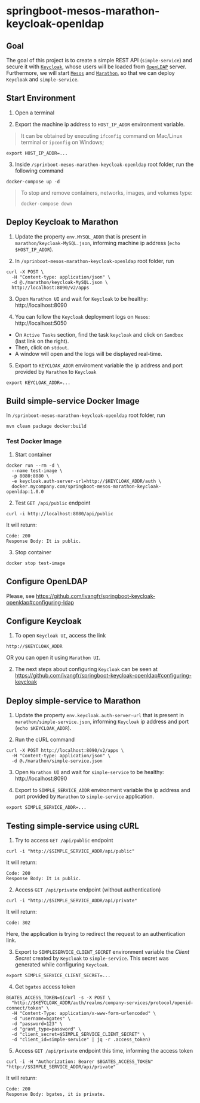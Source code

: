 # springboot-mesos-marathon-keycloak-openldap

## Goal

The goal of this project is to create a simple REST API (`simple-service`) and secure it with [`Keycloak`](https://www.keycloak.org),
whose users will be loaded from [`OpenLDAP`](https://www.openldap.org) server. Furthermore, we will start [`Mesos`](http://mesos.apache.org/)
and [`Marathon`](https://mesosphere.github.io/marathon), so that we can deploy `Keycloak` and `simple-service`.

## Start Environment

1. Open a terminal

2. Export the machine ip address to `HOST_IP_ADDR` environment variable.
> It can be obtained by executing `ifconfig` command on Mac/Linux terminal or `ipconfig` on Windows;
```
export HOST_IP_ADDR=...
```

3. Inside `/sprinboot-mesos-marathon-keycloak-openldap` root folder, run the following command
```
docker-compose up -d
```
> To stop and remove containers, networks, images, and volumes type:
> ```
> docker-compose down
> ```

## Deploy Keycloak to Marathon

1. Update the property `env.MYSQL_ADDR` that is present in `marathon/keycloak-MySQL.json`, informing machine ip address (`echo $HOST_IP_ADDR`).

2. In `/sprinboot-mesos-marathon-keycloak-openldap` root folder, run
```
curl -X POST \
  -H "Content-type: application/json" \
  -d @./marathon/keycloak-MySQL.json \
  http://localhost:8090/v2/apps
```

3. Open `Marathon UI` and wait for `Keycloak` to be healthy: http://localhost:8090

4. You can follow the `Keycloak` deployment logs on `Mesos`: http://localhost:5050
- On `Active Tasks` section, find the task `keycloak` and click on `Sandbox` (last link on the right).
- Then, click on `stdout`.
- A window will open and the logs will be displayed real-time.

5. Export to `KEYCLOAK_ADDR` enviroment variable the ip address and port provided by `Marathon` to `Keycloak`
```
export KEYCLOAK_ADDR=...
```

## Build simple-service Docker Image

In `/sprinboot-mesos-marathon-keycloak-openldap` root folder, run
```
mvn clean package docker:build
```

### Test Docker Image

1. Start container
```
docker run --rm -d \
  --name test-image \
  -p 8080:8080 \
  -e keycloak.auth-server-url=http://$KEYCLOAK_ADDR/auth \
  docker.mycompany.com/springboot-mesos-marathon-keycloak-openldap:1.0.0
```

2. Test `GET /api/public` endpoint
```
curl -i http://localhost:8080/api/public
```

It will return:
```
Code: 200
Response Body: It is public.
```

3. Stop container
```
docker stop test-image
```

## Configure OpenLDAP

Please, see https://github.com/ivangfr/springboot-keycloak-openldap#configuring-ldap

## Configure Keycloak

1. To open `Keycloak UI`, access the link
```
http://$KEYCLOAK_ADDR
```
OR you can open it using `Marathon UI`.

2. The next steps about configuring `Keycloak` can be seen at https://github.com/ivangfr/springboot-keycloak-openldap#configuring-keycloak

## Deploy simple-service to Marathon

1. Update the property `env.keycloak.auth-server-url` that is present in `marathon/simple-service.json`, informing `Keycloak` ip address and port (`echo $KEYCLOAK_ADDR`).

2. Run the cURL command
```
curl -X POST http://localhost:8090/v2/apps \
  -H "Content-type: application/json" \
  -d @./marathon/simple-service.json
```

3. Open `Marathon UI` and wait for `simple-service` to be healthy: http://localhost:8090

4. Export to `SIMPLE_SERVICE_ADDR` environment variable the ip address and port provided by `Marathon` to `simple-service` application.
```
export SIMPLE_SERVICE_ADDR=...
```

## Testing simple-service using cURL

1. Try to access `GET /api/public` endpoint
```
curl -i "http://$SIMPLE_SERVICE_ADDR/api/public"
```

It will return:
```
Code: 200
Response Body: It is public.
```

2. Access `GET /api/private` endpoint (without authentication)
```
curl -i "http://$SIMPLE_SERVICE_ADDR/api/private"
```

It will return:
```
Code: 302
```

Here, the application is trying to redirect the request to an authentication link.

3. Export to `SIMPLESERVICE_CLIENT_SECRET` environment variable the _Client Secret_ created by `Keycloak` to `simple-service`. This secret was generated while configuring `Keycloak`.
```
export SIMPLE_SERVICE_CLIENT_SECRET=...
```

4. Get `bgates` access token
```
BGATES_ACCESS_TOKEN=$(curl -s -X POST \
  "http://$KEYCLOAK_ADDR/auth/realms/company-services/protocol/openid-connect/token" \
  -H "Content-Type: application/x-www-form-urlencoded" \
  -d "username=bgates" \
  -d "password=123" \
  -d "grant_type=password" \
  -d "client_secret=$SIMPLE_SERVICE_CLIENT_SECRET" \
  -d "client_id=simple-service" | jq -r .access_token)
```

5. Access `GET /api/private` endpoint this time, informing the access token
```
curl -i -H "Authorization: Bearer $BGATES_ACCESS_TOKEN" "http://$SIMPLE_SERVICE_ADDR/api/private"
```

It will return:
```
Code: 200
Response Body: bgates, it is private.
```
